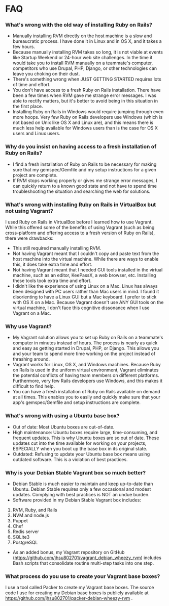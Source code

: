 # FAQ

### What's wrong with the old way of installing Ruby on Rails?

*  Manually installing RVM directly on the host machine is a slow and bureaucratic process.  I have done it in Linux 
and in OS X, and it takes a few hours.
*  Because manually installing RVM takes so long, it is not viable at events like Startup Weekend or 24-hour web 
site challenges.  In the time it would take you to install RVM manually on a teammate's computer, competitors who 
use Drupal, PHP, Django, or other technologies can leave you choking on their dust.
*  There's something wrong when JUST GETTING STARTED requires lots of time and effort.
*  You don't have access to a fresh Ruby on Rails installation.  There have been a few times when RVM gave me strange 
error messages.  I was able to rectify matters, but it's better to avoid being in this situation in the first place.
*  Installing Ruby on Rails in Windows would require jumping through even more hoops.  Very few Ruby on Rails 
developers use Windows (which is not based on Unix like OS X and Linux are), and this means there is much less help 
available for Windows users than is the case for OS X users and Linux users.

### Why do you insist on having access to a fresh installation of Ruby on Rails?

*  I find a fresh installation of Ruby on Rails to be necessary for making sure that my gemspec/Gemfile and my 
setup instructions for a given project are complete.
*  If RVM stops working properly or gives me strange error messages, I can quickly return to a known good state and 
not have to spend time troubleshooting the situation and searching the web for solutions.

### What's wrong with installing Ruby on Rails in VirtualBox but not using Vagrant?
I used Ruby on Rails in VirtualBox before I learned how to use Vagrant.  While this offered some of the benefits of 
using Vagrant (such as being cross-platform and offering access to a fresh version of Ruby on Rails), there were 
drawbacks:

*  This still required manually installing RVM.
*  Not having Vagrant meant that I couldn't copy and paste text from the host machine into the virtual machine.
While there are ways to enable this, it does take extra time and effort.
*  Not having Vagrant meant that I needed GUI tools installed in the virtual machine, such as an editor, KeePassX, 
a web browser, etc.  Installing these tools took extra time and effort.
*  I didn't like the experience of using Linux on a Mac.  Linux has always been designed with PC users rather than 
Mac users in mind.  I found it disorienting to have a Linux GUI but a Mac keyboard.  I prefer to stick with OS X on 
a Mac.  Because Vagrant doesn't use ANY GUI tools on the virtual machine, I don't face this cognitive dissonance 
when I use Vagrant on a Mac.

### Why use Vagrant?

*  My Vagrant solution allows you to set up Ruby on Rails on a teammate's computer in minutes instead of hours.  The 
process is nearly as quick and easy as getting started in Drupal, PHP, or Django.  This allows you and your team to 
spend more time working on the project instead of thrashing around.
*  Vagrant works for Linux, OS X, and Windows machines.  Because Ruby on Rails is used in the uniform virtual 
environment, Vagrant eliminates the potential conflicts of having team members on different platforms.  Furthermore, 
very few Rails developers use Windows, and this makes it difficult to find help.
*  You can have a fresh installation of Ruby on Rails available on demand at all times.  This enables you to 
easily and quickly make sure that your app's gemspec/Gemfile and setup instructions are complete.

### What's wrong with using a Ubuntu base box?

*  Out of date: Most Ubuntu boxes are out-of-date.
*  High maintenance: Ubuntu boxes require large, time-consuming, and frequent updates.  This is why Ubuntu boxes are 
so out of date.  These updates cut into the time available for working on your projects, ESPECIALLY when you boot up 
the base box in its original state.
*  Outdated: Refusing to update your Ubuntu base box means using outdated software.  This is a violation of best 
practices.  

### Why is your Debian Stable Vagrant box so much better?

*  Debian Stable is much easier to maintain and keep up-to-date than Ubuntu.  Debian Stable requires only a few 
occasional and modest updates.  Complying with best practices is NOT an undue burden.
*  Software provided in my Debian Stable Vagrant box includes:

  1.  RVM, Ruby, and Rails
  2.  NVM and node.js
  3.  Puppet
  4.  Chef
  5.  Redis server
  6.  SQLite3
  7.  PostgreSQL
*  As an added bonus, my Vagrant repository on GitHub (https://github.com/jhsu802701/vagrant_debian_wheezy_rvm) 
includes Bash scripts that consolidate routine multi-step tasks into one step.

### What process do you use to create your Vagrant base boxes?

I use a tool called Packer to create my Vagrant base boxes.  The source code I use for creating my Debian base boxes 
is publicly available at https://github.com/jhsu802701/packer-debian-wheezy-rvm .
